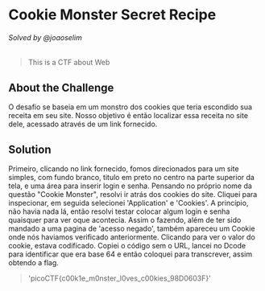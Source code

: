 # Cookie Monster Secret Recipe
###### Solved by @joaoselim
> This is a CTF about Web
## About the Challenge
O desafio se baseia em um monstro dos cookies que teria escondido sua receita em seu site. Nosso objetivo é então localizar essa receita no site dele, acessado através de um link fornecido.
## Solution
Primeiro, clicando no link fornecido, fomos direcionados para um site simples, com fundo branco, titulo em preto no centro na parte superior da tela, e uma área para inserir login e senha.
Pensando no próprio nome da questão "Cookie Monster", resolvi ir atrás dos cookies do site. Cliquei para inspecionar, em seguida selecionei 'Application' e 'Cookies'.
A princípio, não havia nada lá, então resolvi testar colocar algum login e senha quaisquer para ver oque acontecia. Assim o fazendo, além de ter sido mandado a uma pagina de 'acesso negado',
também apareceu um Cookie onde nós haviamos verificado anteriormente. Clicando para ver o valor do cookie, estava codificado. Copiei o código sem o URL, lancei no Dcode para identificar que 
era base 64 e então coloquei para transcrever, assim obtendo a flag.
>'picoCTF{c00k1e_m0nster_l0ves_c00kies_98D0603F}'
